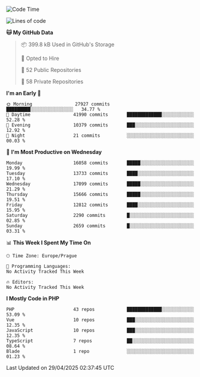 <!--START_SECTION:waka-->
![Code Time](http://img.shields.io/badge/Code%20Time-1%2C584%20hrs%203%20mins-blue)

![Lines of code](https://img.shields.io/badge/From%20Hello%20World%20I%27ve%20Written-24.0%20million%20lines%20of%20code-blue)

**🐱 My GitHub Data** 

> 📦 399.8 kB Used in GitHub's Storage 
 > 
> 💼 Opted to Hire
 > 
> 📜 52 Public Repositories 
 > 
> 🔑 58 Private Repositories 
 > 
**I'm an Early 🐤** 

```text
🌞 Morning                27927 commits       █████████░░░░░░░░░░░░░░░░   34.77 % 
🌆 Daytime                41990 commits       █████████████░░░░░░░░░░░░   52.28 % 
🌃 Evening                10379 commits       ███░░░░░░░░░░░░░░░░░░░░░░   12.92 % 
🌙 Night                  21 commits          ░░░░░░░░░░░░░░░░░░░░░░░░░   00.03 % 
```
📅 **I'm Most Productive on Wednesday** 

```text
Monday                   16058 commits       █████░░░░░░░░░░░░░░░░░░░░   19.99 % 
Tuesday                  13733 commits       ████░░░░░░░░░░░░░░░░░░░░░   17.10 % 
Wednesday                17099 commits       █████░░░░░░░░░░░░░░░░░░░░   21.29 % 
Thursday                 15666 commits       █████░░░░░░░░░░░░░░░░░░░░   19.51 % 
Friday                   12812 commits       ████░░░░░░░░░░░░░░░░░░░░░   15.95 % 
Saturday                 2290 commits        █░░░░░░░░░░░░░░░░░░░░░░░░   02.85 % 
Sunday                   2659 commits        █░░░░░░░░░░░░░░░░░░░░░░░░   03.31 % 
```


📊 **This Week I Spent My Time On** 

```text
🕑︎ Time Zone: Europe/Prague

💬 Programming Languages: 
No Activity Tracked This Week

🔥 Editors: 
No Activity Tracked This Week
```

**I Mostly Code in PHP** 

```text
PHP                      43 repos            █████████████░░░░░░░░░░░░   53.09 % 
Vue                      10 repos            ███░░░░░░░░░░░░░░░░░░░░░░   12.35 % 
JavaScript               10 repos            ███░░░░░░░░░░░░░░░░░░░░░░   12.35 % 
TypeScript               7 repos             ██░░░░░░░░░░░░░░░░░░░░░░░   08.64 % 
Blade                    1 repo              ░░░░░░░░░░░░░░░░░░░░░░░░░   01.23 % 
```




 Last Updated on 29/04/2025 02:37:45 UTC
<!--END_SECTION:waka-->
<!--
**AlexKratky/AlexKratky** is a ✨ _special_ ✨ repository because its `README.md` (this file) appears on your GitHub profile.

Here are some ideas to get you started:

- 🔭 I’m currently working on ...
- 🌱 I’m currently learning ...
- 👯 I’m looking to collaborate on ...
- 🤔 I’m looking for help with ...
- 💬 Ask me about ...
- 📫 How to reach me: ...
- 😄 Pronouns: ...
- ⚡ Fun fact: ...
-->
